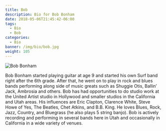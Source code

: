```yaml
---
title: Bob
description: Bio for Bob Bonham
date: 2018-05-06T21:45:42-06:00
tags:
  - Bio
  - Bob
categories:
  - Bio
banner: /img/bio/bob.jpg
weight: 105
---
```


<img src="/img/bio/bob.jpg" class="img-responsive" alt="Bob Bonham" />

Bob Bonham started playing guitar at age 9 and started his own Surf band right after the 6th grade. After that, he went on to play in rock and blues bands performing along side of music greats such as Shuggie Otis, Ballin’ Jack, Ambrosia and others. Bob has had opportunities to do studio work at the United Artist studio in Hollywood and smaller studios in the California and Utah areas. His influences are Eric Clapton, Clarence White, Steve Howe of Yes, The Beatles, Chet Atkins, and B.B. King. He loves Blues, Rock, Jazz, Country, and Bluegrass (he also plays 5 string banjo). Bob is actively recording and performing in several bands here in Utah and occasionally in California in a wide variety of venues.
